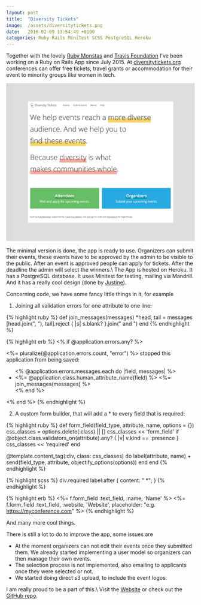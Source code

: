 ```yaml
---
layout: post
title:  "Diversity Tickets"
image:  /assets/diversitytickets.png
date:   2016-02-09 13:54:49 +0100
categories: Ruby Rails MiniTest SCSS PostgreSQL Heroku
---
```

Together with the lovely [Ruby Monstas][rubymonstas] and [Travis Foundation][travis-foundation] I've been working on a Ruby on Rails App since July 2015. At [diversitytickets.org][diversitytickets] conferences can offer free tickets, travel grants or accommodation for their event to minority groups like women in tech.

![diversitytickets.org screenshot](/assets/diversitytickets_2016-02-09.png)

The minimal version is done, the app is ready to use. Organizers can submit their events, these events have to be approved by the admin to be visible to the public. After an event is approved people can apply for tickets. After the deadline the admin will select the winners.\\
The App is hosted on Heroku. It has a PostgreSQL database. It uses Minitest for testing, mailing via Mandrill. And it has a really cool design (done by [Justine][twitter-justine]).

Concerning code, we have some fancy little things in it, for example

1) Joining all validation errors for one attribute to one line:

{% highlight ruby %}
def join_messages(messages)
  *head, tail = messages
  [head.join(", "), tail].reject { |s| s.blank? }.join(" and ")
end
{% endhighlight %}

{% highlight erb %}
<% if @application.errors.any? %>
  <div class="error">
    <p><%= pluralize(@application.errors.count, "error") %> stopped this
    application from being saved:</p>
    <ul>
      <% @application.errors.messages.each do |field, messages| %>
        <li><%= @application.class.human_attribute_name(field) %> <%=
            join_messages(messages) %></li>
      <% end %>
    </ul>
  </div>
<% end %>
{% endhighlight %}

2) A custom form builder, that will add a * to every field that is required:

{% highlight ruby %}
def form_field(field_type, attribute, name, options = {})
  css_classes = options.delete(:class) || []
  css_classes << 'form_field'
  if @object.class.validators_on(attribute).any? { |v| v.kind == :presence }
    css_classes << 'required'
  end

  @template.content_tag(:div, class: css_classes) do
    label(attribute, name) + send(field_type, attribute,
      objectify_options(options))
  end
end
{% endhighlight %}

{% highlight scss %}
div.required label:after {
  content: " *";
}
{% endhighlight %}

{% highlight erb %}
<%= f.form_field :text_field, :name, 'Name' %>
<%= f.form_field :text_field, :website, 'Website',
      placeholder: "e.g. https://myconference.com" %>
{% endhighlight %}

And many more cool things.

There is still a lot to do to improve the app, some issues are

- At the moment organizers can not edit their events once they submitted them. We already started implementing a user model so organizers can then manage their own events.
- The selection process is not implemented, also emailing to applicants once they were selected or not.
- We started doing direct s3 upload, to include the event logos.

I am really proud to be a part of this.\\
Visit the [Website][diversitytickets] or check out the [GitHub repo][diversity-gh].

[diversitytickets]: https://diversitytickets.org
[diversity-gh]: https://github.com/rubymonsters/diversity_ticketing
[rubymonstas]: http://rubymonstas.org/
[travis-foundation]: http://foundation.travis-ci.org/
[twitter-justine]: https://twitter.com/SaltineJustine
